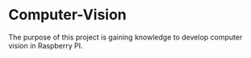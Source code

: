 # Computer-Vision
The purpose of this project is gaining knowledge to develop computer vision in Raspberry PI.
